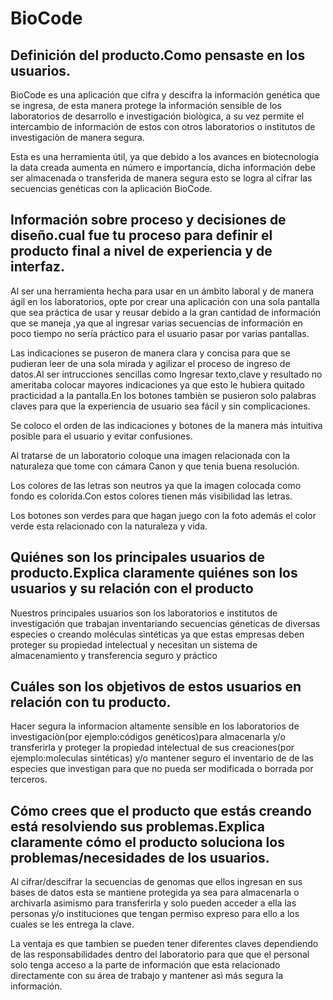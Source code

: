
# BioCode

## Definición del producto.Como pensaste en los usuarios.
BioCode es una aplicación que cifra y descifra la información genética que se ingresa, de esta manera protege la información sensible de los laboratorios de desarrollo e investigación biològica,  a su vez permite el intercambio de información de estos con otros laboratorios o institutos de investigaciòn de manera segura.

Esta es una herramienta útil,  ya que debido a los avances en biotecnología la data creada aumenta en número e importancia, dicha información debe ser almacenada o transferida de manera segura esto se logra al cifrar las secuencias genéticas con la aplicación BioCode.

## Información  sobre proceso y decisiones de diseño.cual fue tu proceso para definir el producto final a nivel de experiencia y de interfaz.
Al ser una herramienta hecha para usar en un ámbito laboral y de manera ágil en los laboratorios, opte por crear una aplicación con una sola pantalla que sea práctica de usar y reusar debido a la gran cantidad de información que se maneja ,ya que al ingresar varias secuencias de información en poco tiempo no sería práctico para el usuario pasar por varias pantallas.

Las indicaciones se puseron de manera clara y concisa para que se pudieran leer de una sola  mirada  y agilizar el proceso de ingreso de datos.Al ser intrucciones sencillas como Ingresar texto,clave y resultado no ameritaba colocar mayores indicaciones ya que esto le hubiera quitado practicidad a la pantalla.En los botones tambièn se pusieron solo palabras claves para que la experiencia de usuario sea fácil y sin complicaciones.

Se coloco el orden de las indicaciones y botones de la manera más intuitiva posible para el usuario y evitar confusiones.

Al tratarse de un laboratorio coloque  una imagen relacionada con la naturaleza que tome con cámara Canon y que tenia buena resolución.

Los colores de las letras son neutros ya que la imagen colocada como fondo es colorida.Con estos colores tienen más visibilidad las letras.

Los botones son verdes para que hagan juego con la foto además el color verde esta   relacionado con la naturaleza y vida.

## Quiénes son los principales usuarios de producto.Explica claramente quiénes son los usuarios y su relación con el producto
Nuestros principales usuarios son los laboratorios e institutos de investigación que trabajan inventariando secuencias géneticas de diversas especies o creando moléculas sìntéticas ya que estas empresas deben proteger su propiedad intelectual y necesitan un sistema de almacenamiento y transferencia seguro y práctico

## Cuáles son los objetivos de estos usuarios en relación con tu producto.
Hacer segura la informacion altamente sensible en los laboratorios de investigaciòn(por ejemplo:códigos genéticos)para almacenarla y/o transferirla y proteger la propiedad intelectual de sus creaciones(por ejemplo:moleculas sintéticas) y/o mantener seguro el inventario de de las especies que investigan para que no pueda ser modificada o borrada por terceros.

## Cómo crees que el producto que estás creando está resolviendo sus problemas.Explica claramente cómo el producto soluciona los problemas/necesidades de los usuarios.
Al cifrar/descifrar la secuencias de genomas que ellos ingresan en sus bases de datos esta se mantiene protegida ya sea para almacenarla o archivarla asimismo para transferirla y solo pueden acceder a ella las personas y/o instituciones que tengan permiso expreso para ello a los cuales  se les entrega la clave.

La ventaja es que tambien se pueden tener diferentes claves  dependiendo de las responsabilidades dentro del laboratorio para que que el personal solo tenga acceso a la parte de información que esta relacionado directamente con su área de trabajo y mantener asì más segura la información.
